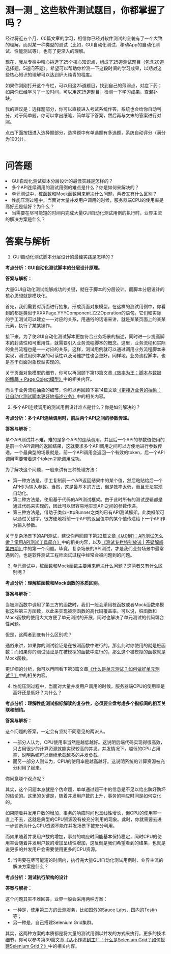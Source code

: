 # 测一测 _ 这些软件测试题目，你都掌握了吗？


经过将近五个月、60篇文章的学习，相信你已经对软件测试的全貌有了一个大致的理解，而对某一种类型的测试（比如，GUI自动化测试、移动App的自动化测试、性能测试等），也有了更深入的理解。

现在，我从专栏中精心挑选了25个核心知识点，组成了25道测试题目（包含20道选择题，5道问答题）。希望可以帮助你检测一下这段时间的学习成果，以期对这些核心知识的理解可以达到炉火纯青的程度。

如果你刚刚打开这个专栏，可以用这25道题目，找到自己的薄弱点，对症下药；如果你已经学习了一段时间，可以用这25道题目，检测一下学习成果，查漏补缺。

我的建议是：选择题部分，你可以直接进入考试系统作答，系统也会给你自动判分。对于简单题，你可以拿出纸笔，简单写下答案，然后再与文末的答案进行对照。

点击下面按钮进入选择题部分，选择题中有单选题有多选题，系统自动评分（满分为100分）。

[<img src="https://static001.geekbang.org/resource/image/28/a4/28d1be62669b4f3cc01c36466bf811a4.png" alt="">](https://time.geekbang.org/quiz/intro?act_id=77&exam_id=109)

# 问答题

<li>
GUI自动化测试脚本分层设计的最佳实践是怎样的？
</li>
<li>
多个API连续调用的测试用例的难点是什么？你是如何来解决的？
</li>
<li>
单元测试中，桩函数和Mock函数用来解决什么问题，两者又有什么区别？
</li>
<li>
性能压测过程中，当面对大量并发用户调用的时候，服务器端CPU的使用率是高好还是低好？为什么？
</li>
<li>
当需要在尽可能短的时间内完成大量GUI自动化测试用例的执行时，业界主流的解决方案是什么？
</li>

# 答案与解析

1.  GUI自动化测试脚本分层设计的最佳实践是怎样的？

**考点分析：GUI自动化测试脚本的分层设计原理。**

**答案与解析：**

大量GUI自动化测试能够成功的关键，就在于脚本的分层设计。而脚本分层设计的核心思想就是模块化。

首先，我们需要对页面进行抽象，形成页面对象模型。在这样的测试用例中，你看到的都是类似于XXXPage.YYYComponent.ZZZOperation的语句。它们和实际的手工测试可以建立一一对应的关系，用通俗的话语来讲，就是某某页面上的某某元素，执行了某某操作。

接下来，为了使GUI自动化测试脚本更加符合业务场景的描述，同时进一步提高脚本的封装性和可重用性，就需要引入业务流程脚本的概念。这里，业务流程和实际的业务流程也是一一对应的关系。这样，测试用例就可以通过调用业务流程脚本来实现，测试用例本身的可读性以及可维护性也会更好。同样地，业务流程脚本，也是基于页面对象模型实现的。

关于页面对象模型的细节，你可以再回顾下第13篇文章[《效率为王：脚本与数据的解耦 + Page Object模型》](https://time.geekbang.org/column/article/11966)中的相关内容。

而关于业务流程抽象的细节，你可以再回顾下第14篇文章[《更接近业务的抽象：让自动化测试脚本更好地描述业务》](https://time.geekbang.org/column/article/12135)中的相关内容。

2.  多个API连续调用的测试用例设计难点是什么？你是如何解决的？

**考点分析：多个API连续调用时，前后两个API之间的参数传递。**

**答案与解析：**

单个API测试并不难，难的是多个API的连续调用，并且后一个API的参数值使用的是前一个API调用的返回结果，这就要求多个API调用之间可以方便地进行参数传递。一个最典型的场景就是，前一个API调用会返回一个有效的token，后一个API调用需要带着这个token才能调用成功。

为了解决这个问题，一般来讲有三种处理方法：

- 第一种方法是，手工复制前一个API返回结果中的某个值，然后粘贴给后一个API作为输入参数。当然，这是最基本的方法，但是效率太低，而且无法实现自动化。
- 第二种方法是，使用基于代码的API测试框架。由于此时所有的测试逻辑都是通过代码来实现的，因此可以很容易地实现API之间的参数传递。
- 第三种方法是，借助于类似HttpRunner之类的已有API测试框架。此类框架可以通过关键字，很方便地将前一个API的返回值中的某个值传递给下一个API作为输入参数。

关于复杂场景下的API测试，建议你再回顾下第22篇文章[《从0到1：API测试怎么做？常用API测试工具简介》](https://time.geekbang.org/column/article/13421)中的相关内容，以及[《测试专栏特别放送 | 答疑解惑第四期》](https://time.geekbang.org/column/article/64936)中的第一个问题。毕竟，复杂场景的API测试，才是我们业务场景中最常遇到的，也是软件测试工程师面试过程中经常会被问题到的问题。

3.  单元测试中，桩函数和Mock函数主要用来解决什么问题？这两者又有什么区别呢？

**考点分析：理解桩函数和Mock函数的本质区别。**

**答案与解析：**

当被测函数中调用了第三方的函数时，我们一般会采用桩函数或者Mock函数来模拟这些第三方函数，以此来实现被测函数的高代码覆盖率。可以说，桩函数和Mock函数的使用大大方便了单元测试的开展，同时也解决了单元测试的代码耦合性问题。

但是，这两者到底有什么区别呢？

通俗来讲，如果你的测试验证是在被测函数中进行的，那么此时你使用的就是桩函数；而如果你的测试验证是在被模拟的函数中进行的，那么这个被模拟的函数就是Mock函数。

更详细的分析，你可以再回看下第3篇文章[《什么是单元测试？如何做好单元测试？》](https://time.geekbang.org/column/article/10275)中的相关内容。

4.  性能压测过程中，当面对大量并发用户调用的时候，服务器端CPU的使用率是高好还是低好？为什么？

**考点分析：理解性能测试指标解读的复杂性，必须要全盘考虑多个指标间的相互关联和制约。**

**答案与解析：**

这个问题的答案，一定会有坚持不同意见的两派人。

- 一部分人认为，CPU使用率当然是越低越好。这说明后端代码实现得很高效，只占用很少的计算资源就能实现较高的并发。并发情况下，越低的CPU占用率，说明系统可以继续承载越多的并发负载。
- 而另一部分人则认为，CPU的使用率是越高越好。这说明系统的计算资源被充分利用了起来。

你同意哪个观点呢？

其实，这个问题本身就是个伪命题，单单通过题干中的信息是不足以给出孰好孰坏的结论的。这里的关键是，随着并发用户数的上升，事务的响应时间是如何变化的。

如果随着并发用户数的增加，事务的响应时间也呈线性增长，但CPU的使用率一直上不去，这就是典型的CPU资源没有被充分利用的现象。此时，你就需要去进一步诊断为什么CPU资源不能在并发场景下被充分利用。

而如果随着并发用户数的增加，事务的响应时间能基本保持稳定，同时CPU的使用率会随着并发用户数的增加呈线性增加，这反倒是我们希望看到的结果，也就是说更多的并发用户会需要使用更多的CPU资源。

5.  当需要在尽可能短的时间内，执行完大量GUI自动化测试用例时，业界主流的解决方案是什么？

**考点分析：测试执行架构的设计**

**答案与解析：**

这个问题其实不难回答，业界一般会采用两种方案：

- 一种是，使用第三方的云测服务，比如国外的Sauce Labs、国内的Testin等；
- 另一种是，自己搭建Selenium Grid集群。

其实，这两种方案的本质都是将大量的测试用例以并发的方式来执行。更多的技术细节，你可以参考第39篇文章[《从小作坊到工厂：什么是Selenium Grid？如何搭建Selenium Grid？》](https://time.geekbang.org/column/article/40468)中的相关内容。
